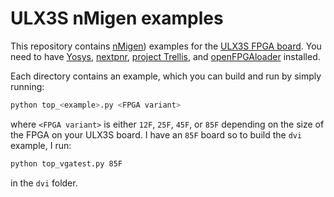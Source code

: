 # ULX3S nMigen examples
This repository contains [nMigen](https://github.com/nmigen/nmigen)) examples for the [ULX3S FPGA board](https://ulx3s.github.io/). You need to have [Yosys](https://github.com/YosysHQ/yosys), [nextpnr](https://github.com/YosysHQ/nextpnr), [project Trellis](https://github.com/YosysHQ/prjtrellis), and [openFPGAloader](https://github.com/trabucayre/openFPGALoader) installed.

Each directory contains an example, which you can build and run by simply running:

```bash
python top_<example>.py <FPGA variant>
```

where `<FPGA variant>` is either `12F`, `25F`, `45F`, or `85F` depending on the size of the FPGA on your ULX3S board. I have an `85F` board so to build the `dvi` example, I run:

```bash
python top_vgatest.py 85F
```

in the `dvi` folder.
